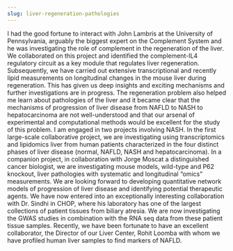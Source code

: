 ```yaml
---
slug: liver-regeneration-pathologies
---
```


I had the good fortune to interact with John Lambris at the University of Pennsylvania, arguably the biggest expert on the Complement System and he was investigating the role of complement in the regeneration of the liver. We collaborated on this project and identified the complement-IL4 regulatory circuit as a key module that regulates liver regeneration. Subsequently, we have carried out extensive transcriptional and recently lipid measurements on longitudinal changes in the mouse liver during regeneration. This has given us deep insights and exciting mechanisms and further investigations are in progress. The regeneration problem also helped me learn about pathologies of the liver and it became clear that the mechanisms of progression of liver disease from NAFLD to NASH to hepatocarcinoma are not well-understood and that our arsenal of experimental and computational methods would be excellent for the study of this problem. I am engaged in two projects involving NASH. In the first large-scale collaborative project, we are investigating using transcriptomics and lipidomics liver from human patients characterized in the four distinct phases of liver disease (normal, NAFLD, NASH and hepatocarcinoma). In a companion project, in collaboration with Jorge Moscat a distinguished cancer biologist, we are investigating mouse models, wild-type and P62 knockout, liver pathologies with systematic and longitudinal “omics” measurements. We are looking forward to developing quantitative network models of progression of liver disease and identifying potential therapeutic agents. We have now entered into an exceptionally interesting collaboration with Dr. Sindhi in CHOP, where his laboratory has one of the largest collections of patient tissues from biliary atresia. We are now investigating the GWAS studies in combination with the RNA seq data from these patient tissue samples. Recently, we have been fortunate to have an excellent collaborator, the Director of our Liver Center, Rohit Loomba with whom we have profiled human liver samples to find markers of NAFLD.
